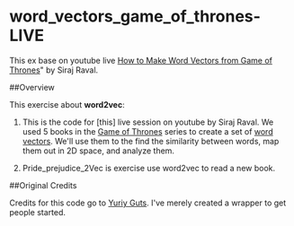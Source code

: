 # word_vectors_game_of_thrones-LIVE
This ex base on  youtube live [How to Make Word Vectors from Game of Thrones](https://www.youtube.com/watch?v=pY9EwZ02sXU)" by Siraj Raval.

##Overview

This exercise about **word2vec**:

1. This is the code for [this] live session on youtube by Siraj Raval. We used 5 books in the [Game of Thrones](https://en.wikipedia.org/wiki/Game_of_Thrones) series to create a set of [word vectors](https://en.wikipedia.org/wiki/Word2vec). We'll use them to the find the similarity between words, map them out in 2D space, and analyze them.

2. Pride_prejudice_2Vec is exercise use word2vec to read a new book.


##Original Credits

Credits for this code go to [Yuriy Guts](https://github.com/YuriyGuts/). I've merely created a wrapper to get people started.
